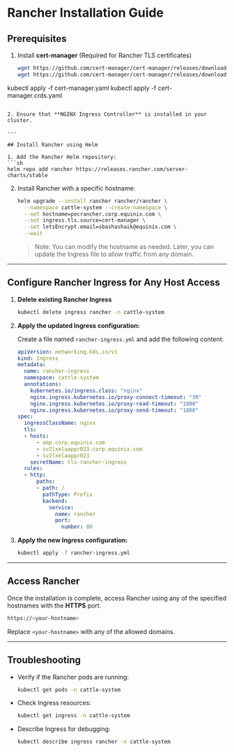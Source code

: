 # Rancher Installation Guide

## Prerequisites
1. Install **cert-manager** (Required for Rancher TLS certificates)
   ```sh
   wget https://github.com/cert-manager/cert-manager/releases/download/v1.17.1/cert-manager.yaml
   wget https://github.com/cert-manager/cert-manager/releases/download/v1.17.1/cert-manager.crds.yaml
   
kubectl apply -f cert-manager.yaml
kubectl apply -f cert-manager.crds.yaml
   ```

2. Ensure that **NGINX Ingress Controller** is installed in your cluster.

---

## Install Rancher using Helm

1. Add the Rancher Helm repository:
   ```sh
   helm repo add rancher https://releases.rancher.com/server-charts/stable
   ```

2. Install Rancher with a specific hostname:
   ```sh
   helm upgrade --install rancher rancher/rancher \
     --namespace cattle-system --create-namespace \
     --set hostname=pocrancher.corp.equinix.com \
     --set ingress.tls.source=cert-manager \
     --set letsEncrypt.email=sbashashaik@equinix.com \
     --wait
   ```
   > Note: You can modify the hostname as needed. Later, you can update the Ingress file to allow traffic from any domain.

---

## Configure Rancher Ingress for Any Host Access

1. **Delete existing Rancher Ingress**
   ```sh
   kubectl delete ingress rancher -n cattle-system
   ```

2. **Apply the updated Ingress configuration:**
   
   Create a file named `rancher-ingress.yml` and add the following content:
   
   ```yaml
   apiVersion: networking.k8s.io/v1
   kind: Ingress
   metadata:
     name: rancher-ingress
     namespace: cattle-system
     annotations:
       kubernetes.io/ingress.class: "nginx"
       nginx.ingress.kubernetes.io/proxy-connect-timeout: "30"
       nginx.ingress.kubernetes.io/proxy-read-timeout: "1800"
       nginx.ingress.kubernetes.io/proxy-send-timeout: "1800"
   spec:
     ingressClassName: nginx
     tls:
     - hosts:
         - amp.corp.equinix.com
         - sv2lxelaappr023.corp.equinix.com
         - sv2lxelaappr023
       secretName: tls-rancher-ingress
     rules:
     - http:
         paths:
         - path: /
           pathType: Prefix
           backend:
             service:
               name: rancher
               port:
                 number: 80
   ```

3. **Apply the new Ingress configuration:**
   ```sh
   kubectl apply -f rancher-ingress.yml
   ```

---

## Access Rancher
Once the installation is complete, access Rancher using any of the specified hostnames with the **HTTPS** port.

```sh
https://<your-hostname>
```

Replace `<your-hostname>` with any of the allowed domains.

---

## Troubleshooting
- Verify if the Rancher pods are running:
  ```sh
  kubectl get pods -n cattle-system
  ```
- Check Ingress resources:
  ```sh
  kubectl get ingress -n cattle-system
  ```
- Describe Ingress for debugging:
  ```sh
  kubectl describe ingress rancher -n cattle-system
  ```


